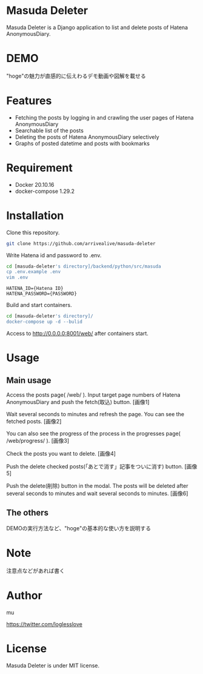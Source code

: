 # Masuda Deleter
Masuda Deleter is a Django application to list and delete posts of Hatena AnonymousDiary.

# DEMO
 
"hoge"の魅力が直感的に伝えわるデモ動画や図解を載せる
 
# Features
* Fetching the posts by logging in and crawling the user pages of Hatena AnonymousDiary
* Searchable list of the posts
* Deleting the posts of Hatena AnonymousDiary selectively
* Graphs of posted datetime and posts with bookmarks 

# Requirement

* Docker 20.10.16
* docker-compose 1.29.2
 
# Installation

Clone this repository. 
```bash
git clone https://github.com/arrivealive/masuda-deleter
```

Write Hatena id and password to .env.
```bash
cd [masuda-deleter's directory]/backend/python/src/masuda
cp .env.example .env
vim .env
```
```
HATENA_ID={Hatena ID}
HATENA_PASSWORD={PASSWORD}
```

Build and start containers.
```bash
cd [masuda-deleter's directory]/
docker-compose up -d --bulid
```

Access to http://0.0.0.0:8001/web/ after containers start.

# Usage
## Main usage
Access the posts page( /web/ ). Input target page numbers of Hatena AnonymousDiary and push the fetch(取込) button.
[画像1]

Wait several seconds to minutes and refresh the page. You can see the fetched posts.
[画像2]

You can also see the progress of the process in the progresses page( /web/progress/ ).
[画像3]
 
Check the posts you want to delete.
[画像4]

Push the delete checked posts(「あとで消す」記事をついに消す) button.
[画像5]

Push the delete(削除) button in the modal. The posts will be deleted after several seconds to minutes 
 and wait several seconds to minutes.
[画像6]

## The others





DEMOの実行方法など、"hoge"の基本的な使い方を説明する



# Note
 
注意点などがあれば書く
 
# Author
mu

https://twitter.com/loglesslove
 
# License
Masuda Deleter is under MIT license.
 